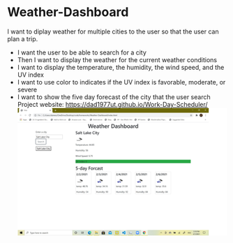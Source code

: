 # Weather-Dashboard

I want to diplay weather for multiple cities to the user so that the user can plan a trip.

- I want the user to be able to search for a city
- Then I want to display the weather for the current weather conditions
- I want to display the temperature, the humidity, the wind speed, and the UV index
- I want to use color to indicates if the UV index is favorable, moderate, or severe
- I want to show the five day forecast of the city that the user search
  Project website: https://dad1977ut.github.io/Work-Day-Scheduler/
  ![weather](assets/Weather-Dashboard.jpg)
